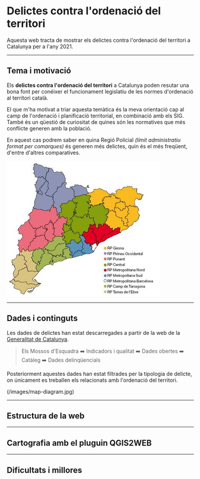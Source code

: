 # Delictes contra l'ordenació del territori
Aquesta web tracta de mostrar els delictes contra l'ordenació del territori a Catalunya per a l'any 2021.

---
## Tema i motivació
Els **delictes contra l'ordenació del territori** a Catalunya poden resutar una bona font per conéixer el funcionament legislatiu de les normes d'ordenació al territori català.

El que m'ha motivat a triar aquesta temàtica és la meva orientació cap al camp de l'ordenació i planificació territorial, en combinació amb els SIG. També és un qüestió de curiositat de quines són les normatives que més conflicte generen amb la població.

En aquest cas podrem saber en quina Regió Policial *(límit administratiu format per comarques)* és generen més delictes, quin és el més freqüent, d'entre d'altres comparatives.

![Mapa de Regions policials de Catalunya](/images/mapa_regions_policials.jpg)


---
## Dades i continguts

Les dades de delictes han estat descarregades a partir de la web de la [Generalitat de Catalunya](https://mossos.gencat.cat/ca/els_mossos_desquadra/indicadors_i_qualitat/dades_obertes/cataleg_dades_obertes/dades-delinqueencials/).

> Els Mossos d'Esquadra ➡️ Indicadors i qualitat ➡️ Dades obertes ➡️ Catàleg ➡️ Dades delinqüencials

Posteriorment aquestes dades han estat filtrades per la tipologia de delicte, on únicament es treballen els relacionats amb l'ordenació del territori.

(/images/map-diagram.jpg)


---
## Estructura de la web




---
## Cartografia amb el pluguin QGIS2WEB




---
## Dificultats i millores

